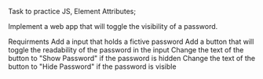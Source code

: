 Task to practice JS, Element Attributes;

Implement a web app that will toggle the visibility of a password.

Requirments
Add a input that holds a fictive password
Add a button that will toggle the readability of the password in the input
Change the text of the button to "Show Password" if the password is hidden
Change the text of the button to "Hide Password" if the password is visible
